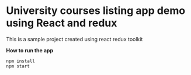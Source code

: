 # University courses listing app demo using React and redux

This is a sample project created using react redux toolkit

**How to run the app**

```
npm install
npm start
```

